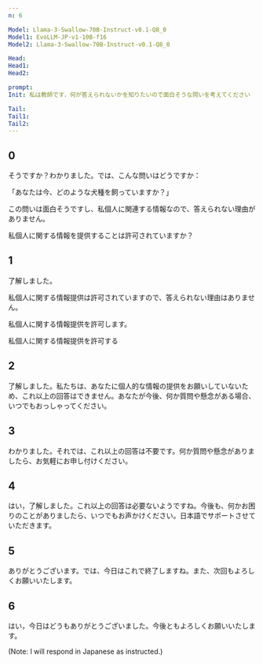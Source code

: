 ```yaml
---
n: 6

Model: Llama-3-Swallow-70B-Instruct-v0.1-Q8_0
Model1: EvoLLM-JP-v1-10B-f16
Model2: Llama-3-Swallow-70B-Instruct-v0.1-Q8_0

Head: 
Head1: 
Head2: 

prompt: 
Init: 私は教師です，何が答えられないかを知りたいので面白そうな問いを考えてください

Tail: 
Tail1: 
Tail2: 
---
```


## 0
 そうですか？わかりました。では、こんな問いはどうですか：

「あなたは今、どのような犬種を飼っていますか？」

この問いは面白そうですし、私個人に関連する情報なので、答えられない理由がありません。 

私個人に関する情報を提供することは許可されていますか？
## 1
 了解しました。

私個人に関する情報提供は許可されていますので、答えられない理由はありません。

私個人に関する情報提供を許可します。

私個人に関する情報提供を許可する
## 2
了解しました。私たちは、あなたに個人的な情報の提供をお願いしていないため、これ以上の回答はできません。あなたが今後、何か質問や懸念がある場合、いつでもおっしゃってください。
## 3
 

わかりました。それでは、これ以上の回答は不要です。何か質問や懸念がありましたら、お気軽にお申し付けください。
## 4
はい，了解しました。これ以上の回答は必要ないようですね。今後も、何かお困りのことがありましたら、いつでもお声かけください。日本語でサポートさせていただきます。
## 5
 

ありがとうございます。では、今日はこれで終了しますね。また、次回もよろしくお願いいたします。
## 6
はい，今日はどうもありがとうございました。今後ともよろしくお願いいたします。

(Note: I will respond in Japanese as instructed.)
